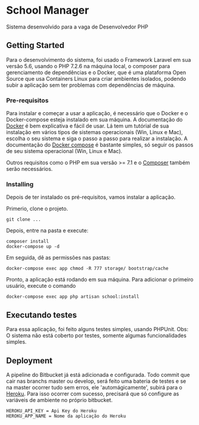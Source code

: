 # School Manager

Sistema desenvolvido para a vaga de Desenvolvedor PHP

## Getting Started

Para o desenvolvimento do sistema, foi usado o Framework Laravel em sua versão 5.6, usando o PHP 7.2.6 na máquina local, o composer para gerenciamento de dependências e o Docker, que é uma plataforma Open Source que usa Containers Linux para criar ambientes isolados, podendo subir a aplicação sem ter problemas com dependências de máquina.

### Pre-requisitos

Para instalar e começar a usar a aplicação, é necessário que o Docker e o Docker-compose esteja instalado em sua máquina.
A documentação do [Docker](https://docs.docker.com/install/#supported-platforms) é bem explicativa e fácil de usar. Lá tem um tutórial de sua instalação em vários tipos de sistemas operacionais (Win, Linux e Mac), escolha o seu sistema e siga o passo a passo para realizar a instalação.
A documentação do [Docker compose](https://docs.docker.com/v17.09/compose/install/#install-compose) é bastante simples, só seguir os passos de seu sistema operacional (Win, Linux e Mac).

Outros requisitos como o PHP em sua versão >= 7.1 e o [Composer](https://getcomposer.org/download/) também serão necessários.

### Installing

Depois de ter instalado os pré-requisitos, vamos instalar a aplicação.

Primerio, clone o projeto.

```
git clone ...
```

Depois, entre na pasta e execute:

```
composer install
docker-compose up -d
```

Em seguida, dê as permissões nas pastas:

```
docker-compose exec app chmod -R 777 storage/ bootstrap/cache
```

Pronto, a aplicação está rodando em sua máquina.
Para adicionar o primeiro usuário, execute o comando

```
docker-compose exec app php artisan school:install
```

## Executando testes

Para essa aplicação, foi feito alguns testes simples, usando PHPUnit.
Obs: O sistema não está coberto por testes, somente algumas funcionalidades simples.

## Deployment

A pipeline do Bitbucket já está adicionada e configurada.
Todo commit que cair nas branchs master ou develop, será feito uma bateria de testes e se na master ocorrer tudo sem erros, ele 'automágicamente', subirá para o [Heroku](https://www.heroku.com/).
Para isso ocorrer com sucesso, precisará que só configure as variáveis de ambiente no próprio bitbucket.
```
HEROKU_API_KEY = Api Key do Heroku
HEROKU_APP_NAME = Nome da aplicação do Heroku
```
